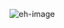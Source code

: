 
![eh-image](https://user-images.githubusercontent.com/95273312/210708481-05e6f098-d2e8-4973-a1a7-0b56ce644cf5.jpg)
